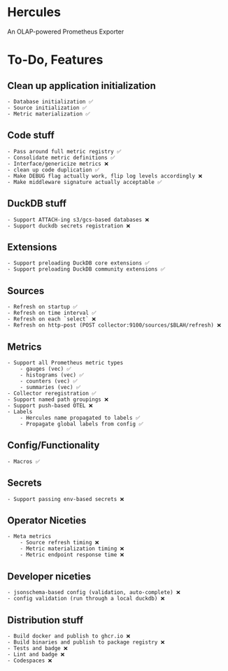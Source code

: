 # Hercules
An OLAP-powered Prometheus Exporter

# To-Do, Features
## Clean up application initialization
    - Database initialization ✅
    - Source initialization ✅
    - Metric materialization ✅

## Code stuff
    - Pass around full metric registry ✅
    - Consolidate metric definitions ✅
    - Interface/genericize metrics ❌
    - clean up code duplication ✅
    - Make DEBUG flag actually work, flip log levels accordingly ❌
    - Make middleware signature actually acceptable ✅

## DuckDB stuff
    - Support ATTACH-ing s3/gcs-based databases ❌
    - Support duckdb secrets registration ❌

## Extensions
    - Support preloading DuckDB core extensions ✅
    - Support preloading DuckDB community extensions ✅

## Sources
    - Refresh on startup ✅
    - Refresh on time interval ✅
    - Refresh on each `select` ❌
    - Refresh on http-post (POST collector:9100/sources/$BLAH/refresh) ❌

## Metrics
    - Support all Prometheus metric types
        - gauges (vec) ✅
        - histograms (vec) ✅
        - counters (vec) ✅
        - summaries (vec) ✅
    - Collector reregistration ✅
    - Support named path groupings ❌
    - Support push-based OTEL ❌
    - Labels
        - Hercules name propagated to labels ✅
        - Propagate global labels from config ✅

## Config/Functionality
    - Macros ✅

## Secrets
    - Support passing env-based secrets ❌

## Operator Niceties
    - Meta metrics
        - Source refresh timing ❌
        - Metric materialization timing ❌
        - Metric endpoint response time ❌

## Developer niceties
    - jsonschema-based config (validation, auto-complete) ❌
    - config validation (run through a local duckdb) ❌

## Distribution stuff
    - Build docker and publish to ghcr.io ❌
    - Build binaries and publish to package registry ❌
    - Tests and badge ❌
    - Lint and badge ❌
    - Codespaces ❌

